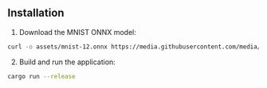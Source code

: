 ## Installation

1. Download the MNIST ONNX model:

```bash
curl -o assets/mnist-12.onnx https://media.githubusercontent.com/media/onnx/models/refs/heads/main/validated/vision/classification/mnist/model/mnist-12.onnx
```

2. Build and run the application:

```bash
cargo run --release
```
